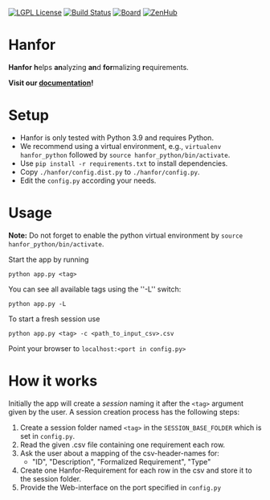 [![LGPL License](http://img.shields.io/badge/license-LGPLv3+LE-brightgreen.svg)](https://github.com/ultimate-pa/hanfor/LICENSE)
[![Build Status](http://monteverdi.informatik.uni-freiburg.de/ci/buildStatus/icon?job=Hanfor)](http://monteverdi.informatik.uni-freiburg.de/ci/job/Hanfor/)
[![Board](https://img.shields.io/badge/board-github%20project-blue.svg)](https://github.com/orgs/ultimate-pa/projects/1)
[![ZenHub](https://img.shields.io/badge/ZenHub-Board-orange.svg)](https://app.zenhub.com/workspaces/hanfor-5d1a19c368af070400c02657)
<!--[![Waffle.io](https://img.shields.io/waffle/label/ultimate-pa/hanfor/in%20progress.svg?maxAge=1800)](https://waffle.io/ultimate-pa/hanfor)-->

# Hanfor
**Hanfor** **h**elps **an**alyzing **an**d **for**malizing **r**equirements.

**Visit our [documentation](https://ultimate-pa.github.io/hanfor)!**


# Setup 
 * Hanfor is only tested with Python 3.9 and requires Python.
 * We recommend using a virtual environment, e.g., `virtualenv hanfor_python` followed by `source hanfor_python/bin/activate`. 
 * Use `pip install -r requirements.txt` to install dependencies. 
 * Copy `./hanfor/config.dist.py` to `./hanfor/config.py`.
 * Edit the `config.py` according your needs.

# Usage
**Note:** 
Do not forget to enable the python virtual environment by `source hanfor_python/bin/activate`.

Start the app by running

    python app.py <tag>

You can see all available tags using the ''-L'' switch:

    python app.py -L

To start a fresh session use

    python app.py <tag> -c <path_to_input_csv>.csv
    
Point your browser to `localhost:<port in config.py>`

# How it works

Initially the app will create a *session* naming it after the `<tag>` argument given by the user.
A session creation process has the following steps:

 1. Create a session folder named `<tag>` in the `SESSION_BASE_FOLDER` which is set in `config.py`.
 2. Read the given .csv file containing one requirement each row.
 3. Ask the user about a mapping of the csv-header-names for:
    * "ID", "Description", "Formalized Requirement", "Type"
 4. Create one Hanfor-Requirement for each row in the csv and store it to the session folder.
 5. Provide the Web-interface on the port specified in `config.py`
 
